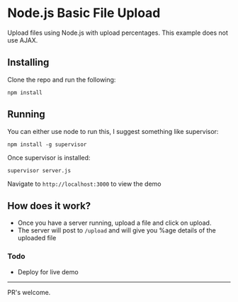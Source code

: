 # Node.js Basic File Upload
Upload files using Node.js with upload percentages. This example does not use AJAX.

## Installing
Clone the repo and run the following:
```
npm install
```

## Running
You can either use node to run this, I suggest something like supervisor:
```
npm install -g supervisor
```

Once supervisor is installed:
```
supervisor server.js
```
Navigate to ```http://localhost:3000``` to view the demo

## How does it work?
- Once you have a server running, upload a file and click on upload.
- The server will post to ```/upload``` and will give you %age details of the uploaded file


### Todo
- Deploy for live demo

---
PR's welcome.
